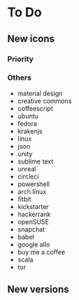 # To Do

## New icons

### Priority

### Others
- material design
- creative commons
- coffeescript
- ubuntu 
- fedora
- krakenjs
- linux
- json
- unity
- sublime text
- unreal
- circleci
- powershell
- arch linux
- fitbit
- kickstarter
- hackerrank
- openSUSE
- snapchat
- babel
- google allo
- buy me a coffee
- scala
- tor

## New versions

